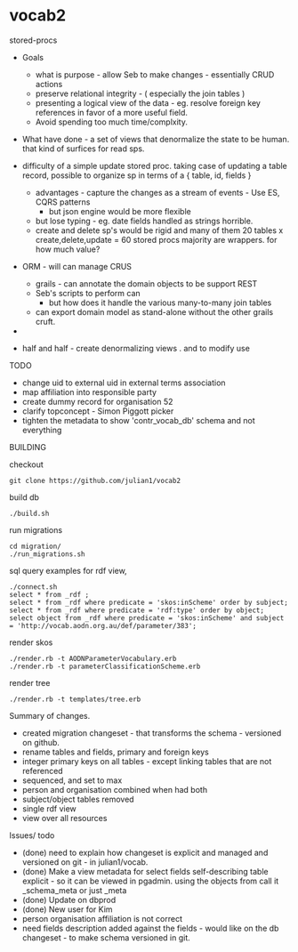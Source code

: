 vocab2
======

stored-procs
  - Goals
    - what is purpose - allow Seb to make changes - essentially CRUD actions
    - preserve relational integrity - ( especially the join tables )
    - presenting a logical view of the data - eg. resolve foreign key references in favor of a more useful field.
    - Avoid spending too much time/complxity. 

  - What have done - a set of views that denormalize the state to be human. that kind of surfices for read sps. 

  - difficulty of a simple update stored proc. 
      taking case of updating a table record, possible to organize sp in terms of a { table, id, fields }
      - advantages - capture the changes as a stream of events - Use ES, CQRS patterns
        - but json engine would be more flexible
      - but lose typing - eg. date fields handled as strings horrible.
    - create and delete sp's would be rigid and many of them 20 tables x create,delete,update = 60 stored procs
      majority are wrappers.  for how much value?
  - ORM - will can manage CRUS
    - grails - can annotate the domain objects to be support REST
    - Seb's scripts to perform can 
        - but how does it handle the various many-to-many join tables
    - can export domain model as stand-alone without the other grails cruft.

  - 

  - half and half - create denormalizing views . and to modify use  


TODO
  * change uid to external uid in external terms association
  * map affiliation into responsible party
  * create dummy record for organisation 52
  * clarify topconcept - Simon Piggott picker
  * tighten the metadata to show 'contr_vocab_db' schema and not everything

BUILDING

checkout

    git clone https://github.com/julian1/vocab2

build db

    ./build.sh

run migrations

    cd migration/
    ./run_migrations.sh

sql query examples for rdf view,

    ./connect.sh
    select * from _rdf ;
    select * from _rdf where predicate = 'skos:inScheme' order by subject;
    select * from _rdf where predicate = 'rdf:type' order by object;
    select object from _rdf where predicate = 'skos:inScheme' and subject = 'http://vocab.aodn.org.au/def/parameter/383';

render skos

    ./render.rb -t AODNParameterVocabulary.erb
    ./render.rb -t parameterClassificationScheme.erb

render tree

    ./render.rb -t templates/tree.erb


Summary of changes.
  * created migration changeset - that transforms the schema - versioned on github.
  * rename tables and fields, primary and foreign keys
  * integer primary keys on all tables - except linking tables that are not referenced
  * sequenced, and set to max
  * person and organisation combined when had both
  * subject/object tables removed
  * single rdf view
  * view over all resources

Issues/ todo
  * (done) need to explain how changeset is explicit and managed and versioned on git - in julian1/vocab.
  * (done) Make a view metadata for select fields  self-describing table explicit - so it can be viewed in pgadmin. using the objects from
     call it _schema_meta or just _meta
  * (done) Update on dbprod
  * (done) New user for Kim
  * person organisation affiliation is not correct
  * need fields description added against the fields - would like on the db changeset - to make schema versioned in git.

